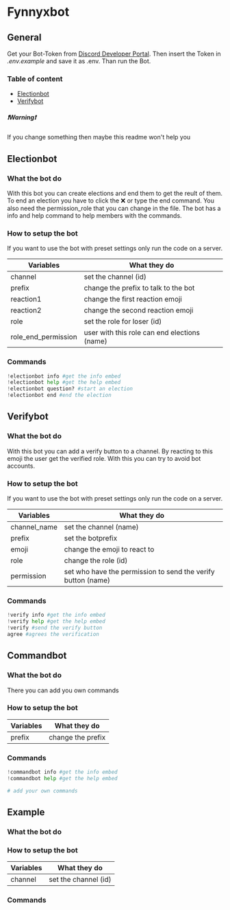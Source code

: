 # Fynnyxbot

## General
Get your Bot-Token from [Discord Developer Portal](https://discord.com/developers/applications). Then insert the Token in *.env.example* and save it as .env. Than run the Bot.

### Table of content
* [Electionbot](https://github.com/Fynnyx/discord.py-bots#electionbot)
* [Verifybot](https://github.com/Fynnyx/discord.py-bots#verifybot)

##### ❗Warning❗
If you change something then maybe this readme won't help you


## Electionbot

### What the bot do
With this bot you can create elections and end them to get the reult of them. To end an election you have to click the ❌ or type the end command. You also need the permission_role that you can change in the file. The bot has a info and help command to help members with the commands.

### How to setup the bot
If you want to use the bot with preset settings only run the code on a server.

Variables | What they do
----------| ------------
channel | set the channel (id)
prefix | change the prefix to talk to the bot
reaction1 | change the first reaction emoji
reaction2 | change the second reaction emoji
role | set the role for loser (id)
role_end_permission | user with this role can end elections (name)

### Commands

```Python
!electionbot info #get the info embed
!electionbot help #get the help embed
!electionbot question? #start an election
!electionbot end #end the election
```




## Verifybot

### What the bot do
With this bot you can add a verify button to a channel. By reacting to this emoji the user get the verified role. With this you can try to avoid bot accounts.

### How to setup the bot
If you want to use the bot with preset settings only run the code on a server.

Variables | What they do
----------| ------------
channel_name | set the channel (name)
prefix | set the botprefix
emoji | change the emoji to react to
role | change the role (id)
permission | set who have the permission to send the verify button (name)

    
### Commands

```Python
!verify info #get the info embed
!verify help #get the help embed
!verify #send the verify button
agree #agrees the verification
```

## Commandbot

### What the bot do
There you can add you own commands

### How to setup the bot

Variables | What they do
----------| ------------
prefix | change the prefix


### Commands

```Python
!commandbot info #get the info embed
!commandbot help #get the help embed

# add your own commands
```









## Example

### What the bot do

### How to setup the bot

Variables | What they do
----------| ------------
channel | set the channel (id)


### Commands

```Python

```

